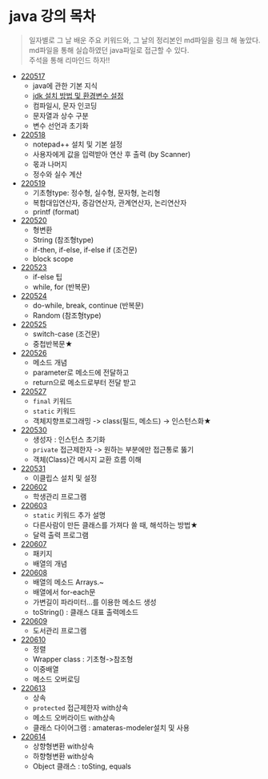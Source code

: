 # java 강의 목차
> 일자별로 그 날 배운 주요 키워드와, 그 날의 정리본인 md파일을 링크 해 놓았다.  
md파일을 통해 실습하였던 java파일로 접근할 수 있다.  
주석을 통해 리마인드 하자!!  

- [220517](./Java정리/220517.md)
  - java에 관한 기본 지식
  - [jdk 설치 방법 및 환경변수 설정](./Java정리/JDK설치&환경변수.md)
  - 컴파일시, 문자 인코딩
  - 문자열과 상수 구분
  - 변수 선언과 초기화
- [220518](./Java정리/220518.md)
  - notepad++ 설치 및 기본 설정
  - 사용자에게 값을 입력받아 연산 후 출력 (by Scanner)  
  - 몫과 나머지
  - 정수와 실수 계산
- [220519](./Java정리/220519.md)
  - 기초형type: 정수형, 실수형, 문자형, 논리형
  - 복합대입연산자, 증감연산자, 관계연산자, 논리연산자
  - printf (format)
- [220520](./Java정리/220520.md)
  - 형변환
  - String (참조형type)
  - if-then, if-else, if-else if (조건문)
  - block scope
- [220523](./Java정리/220523.md)
  - if-else 팁
  - while, for (반복문)
- [220524](./Java정리/220524.md)
  - do-while, break, continue (반복문)  
  - Random (참조형type)  
- [220525](./Java정리/220525.md)  
  - switch-case (조건문)
  - 중첩반복문★  
- [220526](./Java정리/220526.md)  
  - 메소드 개념
  - parameter로 메소드에 전달하고
  - return으로 메소드로부터 전달 받고
- [220527](./Java정리/220527.md)  
  - `final` 키워드
  - `static` 키워드
  - 객체지향프로그래밍 -> class(필드, 메소드) -> 인스턴스화★  
- [220530](./Java정리/220530.md)  
  - 생성자 : 인스턴스 초기화  
  - `private` 접근제한자 -> 원하는 부분에만 접근통로 뚫기  
  - 객체(Class)간 메시지 교환 흐름 이해  
- [220531](./Java정리/220531.md)  
  - 이클립스 설치 및 설정  
- [220602](./Java정리/220602.md)   
  - 학생관리 프로그램   
- [220603](./Java정리/220603.md)  
  - `static` 키워드 추가 설명  
  - 다른사람이 만든 클래스를 가져다 쓸 때, 해석하는 방법★    
  - 달력 출력 프로그램  
- [220607](./Java정리/220607.md)  
  - 패키지
  - 배열의 개념  
- [220608](./Java정리/220608.md)  
  - 배열의 메소드 Arrays.~
  - 배열에서 for-each문
  - 가변길이 파라미터...를 이용한 메소드 생성
  - toString() : 클래스 대표 출력메소드
- [220609](./Java정리/220609.md)  
  - 도서관리 프로그램
- [220610](./Java정리/220610.md)
  - 정렬
  - Wrapper class : 기초형->참조형
  - 이중배열
  - 메소드 오버로딩  
- [220613](./Java정리/220613.md)  
  - 상속
  - `protected` 접근제한자 with상속
  - 메소드 오버라이드 with상속
  - 클래스 다이어그램 : amateras-modeler설치 및 사용
- [220614](./Java정리/220614.md)  
  - 상향형변환 with상속  
  - 하향형변환 with상속  
  - Object 클래스 : toSting, equals
